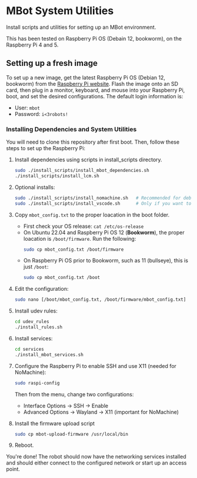 # MBot System Utilities
Install scripts and utilities for setting up an MBot environment.

This has been tested on Raspberry Pi OS (Debain 12, bookworm), on the Raspberry Pi 4 and 5.

## Setting up a fresh image

To set up a new image, get the latest Raspberry Pi OS (Debian 12, bookworm) from the [Raspberry Pi website](https://www.raspberrypi.com/software/operating-systems/). Flash the image onto an SD card, then plug in a monitor, keyboard, and mouse into your Raspberry Pi, boot, and set the desired configurations. The default login information is:
* User: `mbot`
* Password: `i<3robots!`

### Installing Dependencies and System Utilities

You will need to clone this repository after first boot. Then, follow these steps to set up the Raspberry Pi:

1. Install dependencies using scripts in install_scripts directory.
    ```bash
    sudo ./install_scripts/install_mbot_dependencies.sh
    ./install_scripts/install_lcm.sh
    ```

2. Optional installs:
    ```bash
    sudo ./install_scripts/install_nomachine.sh   # Recommended for debugging.
    sudo ./install_scripts/install_vscode.sh      # Only if you want to develop on the Pi.
    ```

3. Copy `mbot_config.txt` to the proper loacation in the boot folder.
    - First check your OS release: `cat /etc/os-release`
    - On Ubuntu 22.04 and Raspberry Pi OS 12 (**Bookworm**), the proper loacation is `/boot/firmware`. Run the following:
        ```bash
        sudo cp mbot_config.txt /boot/firmware
        ```
    - On Raspberry Pi OS prior to Bookworm, such as 11 (bullseye), this is just `/boot`:
        ```bash
        sudo cp mbot_config.txt /boot
        ```

4. Edit the configuration:
    ```bash
    sudo nano [/boot/mbot_config.txt, /boot/firmware/mbot_config.txt]
    ```

5. Install udev rules:
    ```bash
    cd udev_rules
    ./install_rules.sh
    ```

6. Install services:
    ```bash
    cd services
    ./install_mbot_services.sh
    ```

7. Configure the Raspberry Pi to enable SSH and use X11 (needed for NoMachine):
   ```bash
   sudo raspi-config
   ```
   Then from the menu, change two configurations:
   * Interface Options -> SSH -> Enable
   * Advanced Options -> Wayland -> X11 (important for NoMachine)

8. Install the firmware upload script
    ```bash
    sudo cp mbot-upload-firmware /usr/local/bin
    ```
     
9. Reboot.

You're done! The robot should now have the networking services installed and should either connect to the configured network or start up an access point.
